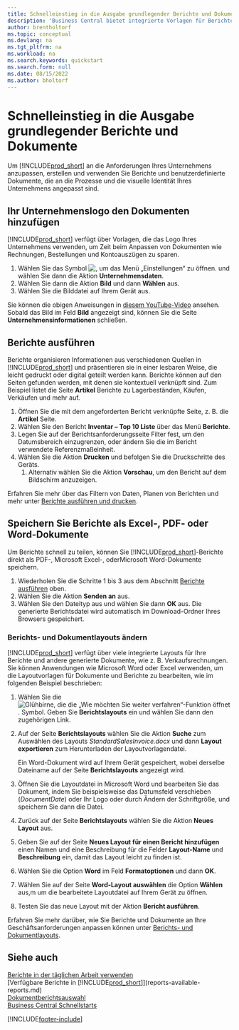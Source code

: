 ```yaml
---
title: Schnelleinstieg in die Ausgabe grundlegender Berichte und Dokumente
description: 'Business Central bietet integrierte Vorlagen für Berichte und Dokumente mit vielen Anpassungsoptionen, um sie an die Anforderungen Ihres Unternehmens anzupassen.'
author: brentholtorf
ms.topic: conceptual
ms.devlang: na
ms.tgt_pltfrm: na
ms.workload: na
ms.search.keywords: quickstart
ms.search.form: null
ms.date: 08/15/2022
ms.author: bholtorf
---
```


# <a name="basic-reports-and-documents-output-quick-start"></a>Schnelleinstieg in die Ausgabe grundlegender Berichte und Dokumente

Um [!INCLUDE[prod_short](includes/prod_short.md)] an die Anforderungen Ihres Unternehmens anzupassen, erstellen und verwenden Sie Berichte und benutzerdefinierte Dokumente, die an die Prozesse und die visuelle Identität Ihres Unternehmens angepasst sind.

## <a name="add-your-company-logo-to-documents"></a>Ihr Unternehmenslogo den Dokumenten hinzufügen

[!INCLUDE[prod_short](includes/prod_short.md)] verfügt über Vorlagen, die das Logo Ihres Unternehmens verwenden, um Zeit beim Anpassen von Dokumenten wie Rechnungen, Bestellungen und Kontoauszügen zu sparen.

1. Wählen Sie das Symbol ![, um das Menü „Einstellungen“ zu öffnen.](media/ui-experience/settings_icon_small.png) und wählen Sie dann die Aktion **Unternehmensdaten**.
2. Wählen Sie dann die Aktion **Bild** und dann **Wählen** aus.
3. Wählen Sie die Bilddatei auf Ihrem Gerät aus.

Sie können die obigen Anweisungen in [diesem YouTube-Video](https://www.youtube.com/watch?v=AatXbKF1NGg) ansehen. Sobald das Bild im Feld **Bild** angezeigt sind, können Sie die Seite **Unternehmensinformationen** schließen.

## <a name="run-reports"></a>Berichte ausführen

Berichte organisieren Informationen aus verschiedenen Quellen in [!INCLUDE[prod_short](includes/prod_short.md)] und präsentieren sie in einer lesbaren Weise, die leicht gedruckt oder digital geteilt werden kann. Berichte können auf den Seiten gefunden werden, mit denen sie kontextuell verknüpft sind. Zum Beispiel listet die Seite **Artikel** Berichte zu Lagerbeständen, Käufen, Verkäufen und mehr auf.

1. Öffnen Sie die mit dem angeforderten Bericht verknüpfte Seite, z. B. die **Artikel** Seite.
2. Wählen Sie den Bericht **Inventar – Top 10 Liste** über das Menü **Berichte**.
3. Legen Sie auf der Berichtsanforderungsseite Filter fest, um den Datumsbereich einzugrenzen, oder ändern Sie die im Bericht verwendete Referenzmaßeinheit.
4. Wählen Sie die Aktion **Drucken** und befolgen Sie die Druckschritte des Geräts.
    1. Alternativ wählen Sie die Aktion **Vorschau**, um den Bericht auf dem Bildschirm anzuzeigen.

Erfahren Sie mehr über das Filtern von Daten, Planen von Berichten und mehr unter [Berichte ausführen und drucken](ui-work-report.md).

## <a name="save-reports-as-pdf-excel-or-word-documents"></a>Speichern Sie Berichte als Excel-, PDF- oder Word-Dokumente

Um Berichte schnell zu teilen, können Sie [!INCLUDE[prod_short](includes/prod_short.md)]-Berichte direkt als PDF-, Microsoft Excel-, oderMicrosoft Word-Dokumente speichern.

1. Wiederholen Sie die Schritte 1 bis 3 aus dem Abschnitt [Berichte ausführen](#run-reports) oben.
2. Wählen Sie die Aktion **Senden an** aus.
3. Wählen Sie den Dateityp aus und wählen Sie dann **OK** aus.
Die generierte Berichtsdatei wird automatisch im Download-Ordner Ihres Browsers gespeichert.

### <a name="change-report-and-document-layouts"></a>Berichts- und Dokumentlayouts ändern

[!INCLUDE[prod_short](includes/prod_short.md)] verfügt über viele integrierte Layouts für Ihre Berichte und andere generierte Dokumente, wie z. B. Verkaufsrechnungen. Sie können Anwendungen wie Microsoft Word oder Excel verwenden, um die Layoutvorlagen für Dokumente und Berichte zu bearbeiten, wie im folgenden Beispiel beschrieben:

1. Wählen Sie die ![Glühbirne, die die „Wie möchten Sie weiter verfahren“-Funktion öffnet](media/ui-search/search_small.png "Wie möchten Sie weiter verfahren?"). Symbol. Geben Sie **Berichtslayouts** ein und wählen Sie dann den zugehörigen Link.
2. Auf der Seite **Berichtslayouts** wählen Sie die Aktion **Suche** zum Auswählen des Layouts *StandardSalesInvoice.docx* und dann **Layout exportieren** zum Herunterladen der Layoutvorlagendatei.

    Ein Word-Dokument wird auf Ihrem Gerät gespeichert, wobei derselbe Dateiname auf der Seite **Berichtslayouts** angezeigt wird.
3. Öffnen Sie die Layoutdatei in Microsoft Word und bearbeiten Sie das Dokument, indem Sie beispielsweise das Datumsfeld verschieben (*DocumentDate*) oder Ihr Logo oder durch Ändern der Schriftgröße, und speichern Sie dann die Datei.
4. Zurück auf der Seite **Berichtslayouts** wählen Sie die Aktion **Neues Layout** aus.
5. Geben Sie auf der Seite **Neues Layout für einen Bericht hinzufügen** einen Namen und eine Beschreibung für die Felder **Layout-Name** und **Beschreibung** ein, damit das Layout leicht zu finden ist.
6. Wählen Sie die Option **Word** im Feld **Formatoptionen** und dann **OK**.
7. Wählen Sie auf der Seite **Word-Layout auswählen** die Option **Wählen** aus,m um die bearbeitete Layoutdatei auf Ihrem Gerät zu öffnen.
8. Testen Sie das neue Layout mit der Aktion **Bericht ausführen**.

Erfahren Sie mehr darüber, wie Sie Berichte und Dokumente an Ihre Geschäftsanforderungen anpassen können unter [Berichts- und Dokumentlayouts](ui-manage-report-layouts.md).

## <a name="see-also"></a>Siehe auch

[Berichte in der täglichen Arbeit verwenden](reports-use-reports.md)  
[Verfügbare Berichte in [!INCLUDE[prod_short](includes/prod_short.md)]](reports-available-reports.md)  
[Dokumentberichtsauswahl](across-report-selections.md)  
[Business Central Schnellstarts](quick-start-business-central.md)  

[!INCLUDE[footer-include](includes/footer-banner.md)]
